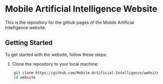 # Mobile Artificial Intelligence Website

This is the repository for the github pages of the Mobile Artificial Intelligence website.

## Getting Started

To get started with the website, follow these steps:

1. Clone the repository to your local machine:
```bash
    git clone https://github.com/Mobile-Artificial-Intelligence/website
    cd website
```

